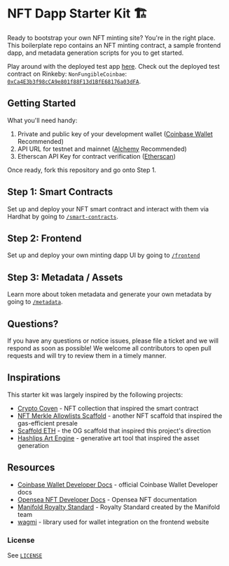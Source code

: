 # NFT Dapp Starter Kit 🏗️

Ready to bootstrap your own NFT minting site? You're in the right place. This boilerplate repo contains an NFT minting contract, a sample frontend dapp, and metadata generation scripts for you to get started.

Play around with the deployed test app [here](https://nft-dapp-starter-kit-v2.vercel.app/). Check out the deployed test contract on Rinkeby: `NonFungibleCoinbae`: [`0xCa4E3b3f98cCA9e801f88F13d1BfE68176a03dFA`](https://rinkeby.etherscan.io/address/0xCa4E3b3f98cCA9e801f88F13d1BfE68176a03dFA).

## Getting Started

What you'll need handy:

1. Private and public key of your development wallet ([Coinbase Wallet](https://chrome.google.com/webstore/detail/coinbase-wallet-extension/hnfanknocfeofbddgcijnmhnfnkdnaad?hl=en) Recommended)
2. API URL for testnet and mainnet ([Alchemy](https://dashboard.alchemyapi.io/) Recommended)
3. Etherscan API Key for contract verification ([Etherscan](https://etherscan.io/))

Once ready, fork this repository and go onto Step 1.

## Step 1: Smart Contracts

Set up and deploy your NFT smart contract and interact with them via Hardhat by going to [`/smart-contracts`](smart-contracts).

## Step 2: Frontend

Set up and deploy your own minting dapp UI by going to [`/frontend`](frontend)

## Step 3: Metadata / Assets

Learn more about token metadata and generate your own metadata by going to [`/metadata`](metadata).

## Questions?

If you have any questions or notice issues, please file a ticket and we will respond as soon as possible! We welcome all contributors to open pull requests and will try to review them in a timely manner.

## Inspirations

This starter kit was largely inspired by the following projects:

- [Crypto Coven](https://www.cryptocoven.xyz/) - NFT collection that inspired the smart contract
- [NFT Merkle Allowlists Scaffold](https://github.com/straightupjac/nft-merkle-allowlist-scaffold) - another NFT scaffold that inspired the gas-efficient presale
- [Scaffold ETH](https://github.com/scaffold-eth/scaffold-eth) - the OG scaffold that inspired this project's direction
- [Hashlips Art Engine](https://github.com/HashLips/hashlips_art_engine) - generative art tool that inspired the asset generation

## Resources

- [Coinbase Wallet Developer Docs](https://docs.cloud.coinbase.com/wallet-sdk/docs) - official Coinbase Wallet Developer docs
- [Opensea NFT Developer Docs](https://docs.opensea.io/) - Opensea NFT documentation
- [Manifold Royalty Standard](https://manifoldxyz.substack.com/p/royaltyregistryxyz?s=r) - Royalty Standard created by the Manifold team
- [wagmi](https://github.com/tmm/wagmi) - library used for wallet integration on the frontend website

### License

See [`LICENSE`](/LICENSE)
